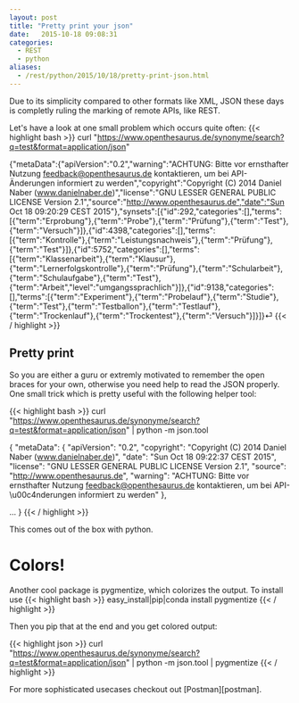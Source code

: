 ```yaml
---
layout: post
title: "Pretty print your json"
date:   2015-10-18 09:08:31
categories:
  - REST
  - python
aliases:
  - /rest/python/2015/10/18/pretty-print-json.html
---
```

Due to its simplicity compared to other formats like XML, JSON these days is completly
ruling the marking of remote APIs, like REST.

Let's have a look at one small problem which occurs quite often:
{{< highlight bash >}}
curl "https://www.openthesaurus.de/synonyme/search?q=test&format=application/json"

{"metaData":{"apiVersion":"0.2","warning":"ACHTUNG: Bitte vor ernsthafter Nutzung feedback@openthesaurus.de kontaktieren, um bei API-Änderungen informiert zu werden","copyright":"Copyright (C) 2014 Daniel Naber (www.danielnaber.de)","license":"GNU LESSER GENERAL PUBLIC LICENSE Version 2.1","source":"http://www.openthesaurus.de","date":"Sun Oct 18 09:20:29 CEST 2015"},"synsets":[{"id":292,"categories":[],"terms":[{"term":"Erprobung"},{"term":"Probe"},{"term":"Prüfung"},{"term":"Test"},{"term":"Versuch"}]},{"id":4398,"categories":[],"terms":[{"term":"Kontrolle"},{"term":"Leistungsnachweis"},{"term":"Prüfung"},{"term":"Test"}]},{"id":5752,"categories":[],"terms":[{"term":"Klassenarbeit"},{"term":"Klausur"},{"term":"Lernerfolgskontrolle"},{"term":"Prüfung"},{"term":"Schularbeit"},{"term":"Schulaufgabe"},{"term":"Test"},{"term":"Arbeit","level":"umgangssprachlich"}]},{"id":9138,"categories":[],"terms":[{"term":"Experiment"},{"term":"Probelauf"},{"term":"Studie"},{"term":"Test"},{"term":"Testballon"},{"term":"Testlauf"},{"term":"Trockenlauf"},{"term":"Trockentest"},{"term":"Versuch"}]}]}⏎
{{< / highlight >}}

## Pretty print

So you are either a guru or extremly motivated to remember the open braces for your own, otherwise you need
help to read the JSON properly.
One small trick which is pretty useful with the following helper tool:

{{< highlight bash >}}
curl "https://www.openthesaurus.de/synonyme/search?q=test&format=application/json" | python -m json.tool

{
    "metaData": {
        "apiVersion": "0.2",
        "copyright": "Copyright (C) 2014 Daniel Naber (www.danielnaber.de)",
        "date": "Sun Oct 18 09:22:37 CEST 2015",
        "license": "GNU LESSER GENERAL PUBLIC LICENSE Version 2.1",
        "source": "http://www.openthesaurus.de",
        "warning": "ACHTUNG: Bitte vor ernsthafter Nutzung feedback@openthesaurus.de kontaktieren, um bei API-\u00c4nderungen informiert zu werden"
    },

...
}
{{< / highlight >}}

This comes out of the box with python.

# Colors!

Another cool package is pygmentize, which colorizes the output.
To install use
{{< highlight bash >}}
easy_install|pip|conda install  pygmentize
{{< / highlight >}}

Then you pip that at the end and you get colored output:

{{< highlight json >}}
curl "https://www.openthesaurus.de/synonyme/search?q=test&format=application/json" | python -m json.tool | pygmentize
{{< / highlight >}}


For more sophisticated usecases checkout out [Postman][postman].

